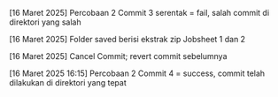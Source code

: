 [16 Maret 2025] Percobaan 2 Commit 3 serentak = fail, salah commit di direktori yang salah

[16 Maret 2025] Folder saved berisi ekstrak zip Jobsheet 1 dan 2

[16 Maret 2025] Cancel Commit; revert commit sebelumnya

[16 Maret 2025 16:15] Percobaan 2 Commit 4 = success, commit telah dilakukan di direktori yang tepat
